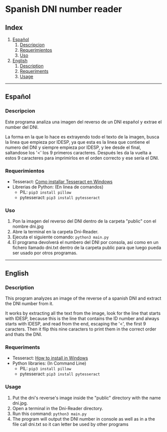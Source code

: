 # Spanish DNI number reader

## Index
1. [Español](#español)
    1. [Descripcion](#descripcion)
    2. [Requerimientos](#requerimientos)
    3. [Uso](#uso)
2. [English](#english)
    1. [Description](#description)
    2. [Requeriments](#requeriments)
    3. [Usage](#usage)

---

## **Español**

### Descripcion

Este programa analiza una imagen del reverso de un DNI español y extrae el number del DNI.  

La forma en la que lo hace es extrayendo todo el texto de la imagen, busca la linea que empieza por IDESP, ya que esta es la linea que contiene el numero del DNI y siempre empieza por IDESP, y lee desde el final, saltandose los '<' los 9 primeros caracteres. Después les da la vuelta a estos 9 caracteres para imprimirlos en el orden correcto y ese sería el DNI.


### Requerimientos

- Tesseract: [Como installar Tesseract en Windows](https://parzibyte.me/blog/2019/05/11/instalar-tesseract-ocr-windows-10/#Descargar_Tesseract_OCR)
- Librerias de Python: (En linea de comandos)
    - PIL: `pip3 install pillow`
    - pytesseract: `pip3 install pytesseract`


### Uso

1. Pon la imagen del reverso del DNI dentro de la carpeta "public" con el nombre dni.jpg
2. Abre la terminal en la carpeta Dni-Reader.
3. Ejecuta el siguiente comando: `python3 main.py`
4. El programa devolverá el numbero del DNI por consola, asi como en un fichero llamado dni.txt dentro de la carpeta public para que luego pueda ser usado por otros programas.

---

## **English**

### Description

This program analyzes an image of the reverse of a spanish DNI and extract the DNI number from it.  

It works by extracting all the text from the image, look for the line that starts with IDESP, because this is the line that contains the ID number and always starts with IDESP, and read from the end, escaping the '<', the first 9 caracters. Then it flip this nine caracters to print them in the correct order and thats the DNI.


### Requeriments

- Tesseract: [How to install in Windows](https://parzibyte.me/blog/2019/05/11/instalar-tesseract-ocr-windows-10/#Descargar_Tesseract_OCR)
- Python libraries: (In Command Line)
    - PIL: `pip3 install pillow`
    - pytesseract: `pip3 install pytesseract`


### Usage

1. Put the dni's reverse's image inside the "public" directory with the name dni.jpg.
2. Open a terminal in the Dni-Reader directory.
3. Run this command: `python3 main.py`
4. The program will output the DNI number in console as well as in a the file call dni.txt so it can letter be used by other programs